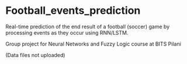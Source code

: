 # Football_events_prediction
Real-time prediction of the end result of a football (soccer) game by processing events as they occur using RNN/LSTM.

Group project for Neural Networks and Fuzzy Logic course at BITS Pilani

(Data files not uploaded)
